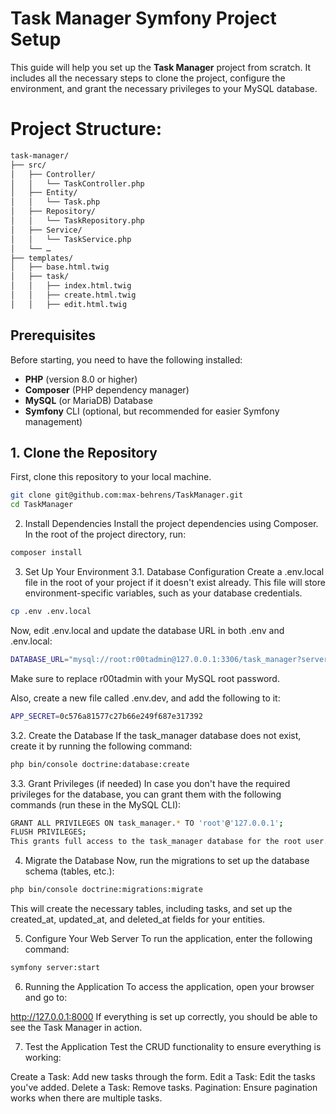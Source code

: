 # Task Manager Symfony Project Setup

This guide will help you set up the **Task Manager** project from scratch. It includes all the necessary steps to clone the project, 
configure the environment, and grant the necessary privileges to your MySQL database.

# Project Structure:

```bash
task-manager/
├── src/
│   ├── Controller/
│   │   └── TaskController.php
│   ├── Entity/
│   │   └── Task.php
│   ├── Repository/
│   │   └── TaskRepository.php
│   ├── Service/
│   │   └── TaskService.php
│   └── …
├── templates/
│   ├── base.html.twig
│   ├── task/
│   │   ├── index.html.twig
│   │   ├── create.html.twig
│   │   ├── edit.html.twig
```



## Prerequisites

Before starting, you need to have the following installed:

- **PHP** (version 8.0 or higher)
- **Composer** (PHP dependency manager)
- **MySQL** (or MariaDB) Database
- **Symfony** CLI (optional, but recommended for easier Symfony management)

## 1. Clone the Repository

First, clone this repository to your local machine.

```bash
git clone git@github.com:max-behrens/TaskManager.git
cd TaskManager
```


2. Install Dependencies
Install the project dependencies using Composer. In the root of the project directory, run:

```bash
composer install
```

3. Set Up Your Environment
3.1. Database Configuration
Create a .env.local file in the root of your project if it doesn't exist already. This file will store environment-specific variables, such as your database credentials.

```bash
cp .env .env.local
```
Now, edit .env.local and update the database URL in both .env and .env.local:

```bash
DATABASE_URL="mysql://root:r00tadmin@127.0.0.1:3306/task_manager?serverVersion=5.7"
```
Make sure to replace r00tadmin with your MySQL root password.

Also, create a new file called .env.dev, and add the following to it:
```bash
APP_SECRET=0c576a81577c27b66e249f687e317392
```


3.2. Create the Database
If the task_manager database does not exist, create it by running the following command:

```bash
php bin/console doctrine:database:create
```

3.3. Grant Privileges (if needed)
In case you don't have the required privileges for the database, you can grant them with the following commands (run these in the MySQL CLI):

```bash
GRANT ALL PRIVILEGES ON task_manager.* TO 'root'@'127.0.0.1';
FLUSH PRIVILEGES;
This grants full access to the task_manager database for the root user.
```

4. Migrate the Database
Now, run the migrations to set up the database schema (tables, etc.):

```bash
php bin/console doctrine:migrations:migrate
```
This will create the necessary tables, including tasks, and set up the created_at, updated_at, and deleted_at fields for your entities.

5. Configure Your Web Server
To run the application, enter the following command:

```bash
symfony server:start
```

6. Running the Application
To access the application, open your browser and go to:

http://127.0.0.1:8000
If everything is set up correctly, you should be able to see the Task Manager in action.

7. Test the Application
Test the CRUD functionality to ensure everything is working:

Create a Task: Add new tasks through the form.
Edit a Task: Edit the tasks you've added.
Delete a Task: Remove tasks.
Pagination: Ensure pagination works when there are multiple tasks.